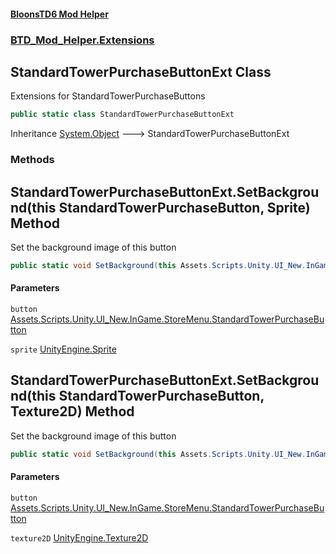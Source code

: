 #### [BloonsTD6 Mod Helper](README.md 'README')
### [BTD_Mod_Helper.Extensions](README.md#BTD_Mod_Helper.Extensions 'BTD_Mod_Helper.Extensions')

## StandardTowerPurchaseButtonExt Class

Extensions for StandardTowerPurchaseButtons

```csharp
public static class StandardTowerPurchaseButtonExt
```

Inheritance [System.Object](https://docs.microsoft.com/en-us/dotnet/api/System.Object 'System.Object') &#129106; StandardTowerPurchaseButtonExt
### Methods

<a name='BTD_Mod_Helper.Extensions.StandardTowerPurchaseButtonExt.SetBackground(thisAssets.Scripts.Unity.UI_New.InGame.StoreMenu.StandardTowerPurchaseButton,UnityEngine.Sprite)'></a>

## StandardTowerPurchaseButtonExt.SetBackground(this StandardTowerPurchaseButton, Sprite) Method

Set the background image of this button

```csharp
public static void SetBackground(this Assets.Scripts.Unity.UI_New.InGame.StoreMenu.StandardTowerPurchaseButton button, UnityEngine.Sprite sprite);
```
#### Parameters

<a name='BTD_Mod_Helper.Extensions.StandardTowerPurchaseButtonExt.SetBackground(thisAssets.Scripts.Unity.UI_New.InGame.StoreMenu.StandardTowerPurchaseButton,UnityEngine.Sprite).button'></a>

`button` [Assets.Scripts.Unity.UI_New.InGame.StoreMenu.StandardTowerPurchaseButton](https://docs.microsoft.com/en-us/dotnet/api/Assets.Scripts.Unity.UI_New.InGame.StoreMenu.StandardTowerPurchaseButton 'Assets.Scripts.Unity.UI_New.InGame.StoreMenu.StandardTowerPurchaseButton')

<a name='BTD_Mod_Helper.Extensions.StandardTowerPurchaseButtonExt.SetBackground(thisAssets.Scripts.Unity.UI_New.InGame.StoreMenu.StandardTowerPurchaseButton,UnityEngine.Sprite).sprite'></a>

`sprite` [UnityEngine.Sprite](https://docs.microsoft.com/en-us/dotnet/api/UnityEngine.Sprite 'UnityEngine.Sprite')

<a name='BTD_Mod_Helper.Extensions.StandardTowerPurchaseButtonExt.SetBackground(thisAssets.Scripts.Unity.UI_New.InGame.StoreMenu.StandardTowerPurchaseButton,UnityEngine.Texture2D)'></a>

## StandardTowerPurchaseButtonExt.SetBackground(this StandardTowerPurchaseButton, Texture2D) Method

Set the background image of this button

```csharp
public static void SetBackground(this Assets.Scripts.Unity.UI_New.InGame.StoreMenu.StandardTowerPurchaseButton button, UnityEngine.Texture2D texture2D);
```
#### Parameters

<a name='BTD_Mod_Helper.Extensions.StandardTowerPurchaseButtonExt.SetBackground(thisAssets.Scripts.Unity.UI_New.InGame.StoreMenu.StandardTowerPurchaseButton,UnityEngine.Texture2D).button'></a>

`button` [Assets.Scripts.Unity.UI_New.InGame.StoreMenu.StandardTowerPurchaseButton](https://docs.microsoft.com/en-us/dotnet/api/Assets.Scripts.Unity.UI_New.InGame.StoreMenu.StandardTowerPurchaseButton 'Assets.Scripts.Unity.UI_New.InGame.StoreMenu.StandardTowerPurchaseButton')

<a name='BTD_Mod_Helper.Extensions.StandardTowerPurchaseButtonExt.SetBackground(thisAssets.Scripts.Unity.UI_New.InGame.StoreMenu.StandardTowerPurchaseButton,UnityEngine.Texture2D).texture2D'></a>

`texture2D` [UnityEngine.Texture2D](https://docs.microsoft.com/en-us/dotnet/api/UnityEngine.Texture2D 'UnityEngine.Texture2D')